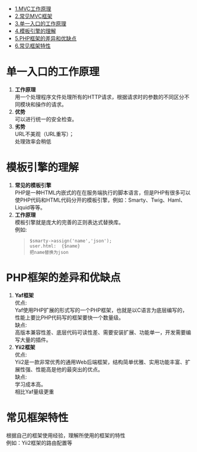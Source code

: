 - [1.MVC工作原理](#yl)
- [2.常见MVC框架](#cj)
- [3.单一入口的工作原理](#rk)
- [4.模板引擎的理解](#mbyq)
- [5.PHP框架的差异和优缺点](#cjkj)
- [6.常见框架特性](#kjtx)
# <a id="rk">单一入口的工作原理</a>
1. __工作原理__  
用一个处理程序文件处理所有的HTTP请求，根据请求时的参数的不同区分不同模块和操作的请求。
2. __优势__  
可以进行统一的安全检查。
3.  __劣势__  
URL不美观（URL重写）；  
处理效率会稍低
# <a id="mbyq">模板引擎的理解</a>
1.  __常见的模板引擎__  
PHP是一种HTML内嵌式的在在服务端执行的脚本语言，但是PHP有很多可以使PHP代码和HTML代码分开的模板引擎，例如：Smarty、Twig、Haml、Liquid等等。  
2.  __工作原理__  
模板引擎就是庞大的完善的正则表达式替换库。  
例如:  
    >     $smarty->assign('name','json');
    >     user.html:  {$name}
    >     把name替换为json  
# <a id="cjkj">PHP框架的差异和优缺点</a>   
1. __Yaf框架__  
   优点:  
    Yaf使用PHP扩展的形式写的一个PHP框架，也就是以C语言为底层编写的，性能上要比PHP代码写的框架要快一个数量级。  
  缺点:   
高版本兼容性差、底层代码可读性差、需要安装扩展、功能单一，开发需要编写大量的插件。  
2. __Yii2框架__  
   优点:  
    Yii2是一款非常优秀的通用Web后端框架，结构简单优雅、实用功能丰富、扩展性强、性能高是他的最突出的优点。  
  缺点:   
学习成本高。  
相比Yaf量级更重  
# <a id="kjtx">常见框架特性</a>  
根据自己的框架使用经验，理解所使用的框架的特性  
例如：Yii2框架的路由配置等